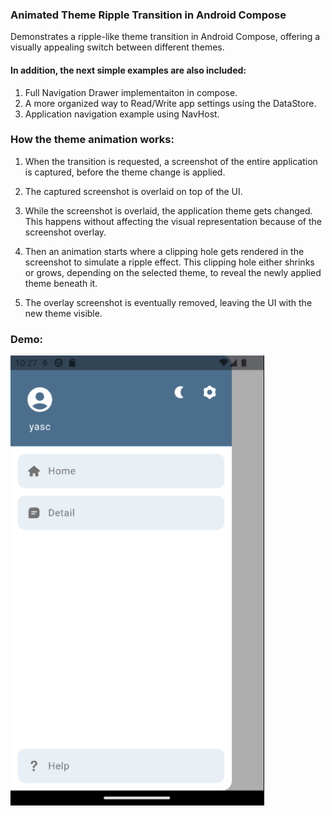 ### Animated Theme Ripple Transition in Android Compose

Demonstrates a ripple-like theme transition in Android Compose, offering a visually appealing
switch between different themes.

#### In addition, the next simple examples are also included:
1. Full Navigation Drawer implementaiton in compose.
2. A more organized way to Read/Write app settings using the DataStore.
3. Application navigation example using NavHost.

### How the theme animation works:
1. When the transition is requested, a screenshot of the entire application is captured,
   before the theme change is applied.

2. The captured screenshot is overlaid on top of the UI.

3. While the screenshot is overlaid, the application theme gets changed.
   This happens without affecting the visual representation because of the screenshot overlay.

4. Then an animation starts where a clipping hole gets rendered in the screenshot to
   simulate a ripple effect. This clipping hole either shrinks or grows,
   depending on the selected theme, to reveal the newly applied theme beneath it.

5. The overlay screenshot is eventually removed, leaving the UI with the new theme visible.

### Demo:
![Demo](demo.gif)
